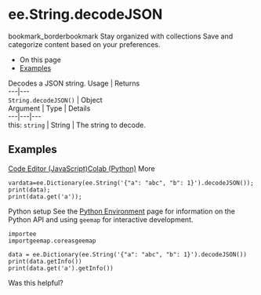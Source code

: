  
#  ee.String.decodeJSON
bookmark_borderbookmark Stay organized with collections  Save and categorize content based on your preferences.
  * On this page
  * [Examples](https://developers.google.com/earth-engine/apidocs/ee-string-decodejson#examples)


Decodes a JSON string.
Usage | Returns  
---|---  
`String.decodeJSON()` | Object  
Argument | Type | Details  
---|---|---  
this: `string` | String | The string to decode.  
## Examples
[Code Editor (JavaScript)](https://developers.google.com/earth-engine/apidocs/ee-string-decodejson#code-editor-javascript-sample)[Colab (Python)](https://developers.google.com/earth-engine/apidocs/ee-string-decodejson#colab-python-sample) More
```
vardata=ee.Dictionary(ee.String('{"a": "abc", "b": 1}').decodeJSON());
print(data);
print(data.get('a'));
```
Python setup
See the [ Python Environment](https://developers.google.com/earth-engine/guides/python_install) page for information on the Python API and using `geemap` for interactive development.
```
importee
importgeemap.coreasgeemap
```
```
data = ee.Dictionary(ee.String('{"a": "abc", "b": 1}').decodeJSON())
print(data.getInfo())
print(data.get('a').getInfo())
```

Was this helpful?
